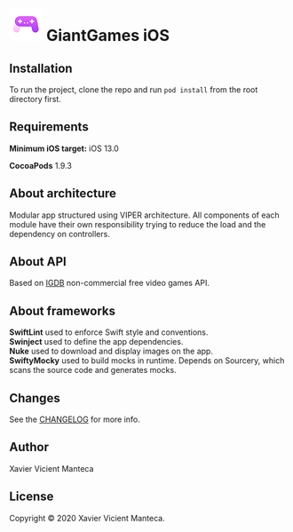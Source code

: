 
# ![GiantGames](/GiantGames/Resources/Assets.xcassets/AppIcon.appiconset/Icon-20x20@3x.png) GiantGames iOS

## Installation

To run the project, clone the repo and run `pod install` from the root directory first.

## Requirements

**Minimum iOS target:** iOS 13.0

**CocoaPods** 1.9.3

## About architecture

Modular app structured using VIPER architecture. All components of each module have their own responsibility trying to reduce the load and the dependency on controllers.

## About API

Based on [IGDB](https://api-docs.igdb.com) non-commercial free video games API.

## About frameworks

**SwiftLint** used to enforce Swift style and conventions.<br/>
**Swinject** used to define the app dependencies.<br/>
**Nuke** used to download and display images on the app.<br/>
**SwiftyMocky** used to build mocks in runtime. Depends on Sourcery, which scans the source code and generates mocks.

## Changes

See the [CHANGELOG](CHANGELOG.md) for more info.

## Author

Xavier Vicient Manteca

## License

Copyright © 2020 Xavier Vicient Manteca.
